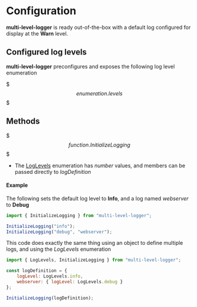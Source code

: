 # Configuration

**multi-level-logger** is ready out-of-the-box with a default log configured for display at the **Warn** level.

## Configured log levels

**multi-level-logger** preconfigures and exposes the following log level enumeration

$$$enumeration.levels$$$

## Methods

$$$function.InitializeLogging$$$

+ The [LogLevels](#loglevels) enumeration has *number* values, and members can be passed directly to *logDefinition*

#### Example

The following sets the default log level to **Info**, and a log named *webserver* to **Debug**

```javascript
import { InitializeLogging } from "multi-level-logger";

InitializeLogging("info");
InitializeLogging("debug", "webserver");
```

This code does exactly the same thing using an object to define multiple logs, and using the *LogLevels* enumeration

```javascript
import { LogLevels, InitializeLogging } from "multi-level-logger";

const logDefinition = {
    logLevel: LogLevels.info,
    webserver: { logLevel: LogLevels.debug }
};

InitializeLogging(logDefinition);
```

